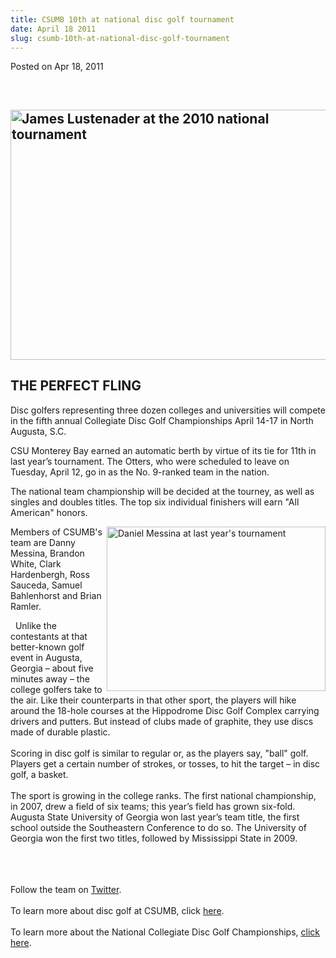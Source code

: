 ```yaml
---
title: CSUMB 10th at national disc golf tournament
date: April 18 2011
slug: csumb-10th-at-national-disc-golf-tournament
---
```


 



<span class="date">Posted on Apr 18, 2011    </span>
<p>&#xA0;</p>
<h2><img alt="James Lustenader at the 2010 national tournament" src="https://news.csumb.edu/sites/default/files/65/attachments/news/images/2010_nationals.jpg" style="width:533px; height:400px"/></h2>
<h2>THE PERFECT FLING</h2>
<p>Disc golfers representing three dozen colleges and universities
will compete in the fifth annual Collegiate Disc Golf Championships
April 14-17 in North Augusta, S.C.</p>
<p>CSU Monterey Bay earned an automatic berth by virtue of its tie
for 11th in last year&#x2019;s tournament. The Otters, who were scheduled
to leave on Tuesday, April 12, go in as the No. 9-ranked team in
the nation.&#xA0;</p>
<p>The national team championship will be decided at the tourney,
as well as singles and doubles titles. The top six individual
finishers will earn &quot;All American&quot; honors.</p>
<p><img alt="Daniel Messina at last year&apos;s tournament" src="https://news.csumb.edu/sites/default/files/65/attachments/news/images/disc_golf_0.jpg" style="float:right; width:350px; height:263px">Members of CSUMB&apos;s
team are&#xA0;Danny Messina, Brandon White,&#xA0;Clark Hardenbergh,
Ross Sauceda,&#xA0;Samuel Bahlenhorst and Brian Ramler.</img></p>
<p>&#x2028;&#x2028;Unlike the contestants at that better-known golf event in
Augusta, Georgia &#x2013; about five minutes away &#x2013; the college golfers
take to the air. Like their counterparts in that other sport, the
players will hike around the 18-hole courses at the Hippodrome Disc
Golf Complex carrying drivers and putters. But instead of clubs
made of graphite, they use discs made of durable plastic.<br>
<br>
Scoring in disc golf is similar to regular or, as the players say,
&quot;ball&quot; golf. Players get a certain number of strokes, or tosses, to
hit the target &#x2013; in disc golf, a basket.&#x2028;&#x2028;<br>
<br>
The sport is growing in the college ranks. The first national
championship, in 2007, drew a field of six teams; this year&#x2019;s field
has grown six-fold. Augusta State University of Georgia won last
year&#x2019;s team title, the first school outside the Southeastern
Conference to do so. The University of Georgia won the first two
titles, followed by Mississippi State in 2009.</br></br></br></br></p>
<p>Follow the team on <a href="https://twitter.com/csumbdiscgolf" rel="nofollow">Twitter</a>.<br>
<br>
To learn more about disc golf at CSUMB, click <a href="https://discgolf.clubs.csumb.edu/" rel="nofollow">here</a>.&#xA0;<br>
<br>
To learn more about the National Collegiate Disc Golf
Championships, <a href="https://www.ncdgc.com/" rel="nofollow">click
here</a>.&#xA0;</br></br></br></br></p>
<p><br>
&#xA0;</br></p>





```
